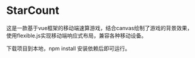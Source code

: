 # StarCount


这是一款基于vue框架的移动端速算游戏，结合canvas绘制了游戏的背景效果，使用flexible.js实现移动端响应式布局，兼容各种移动设备。


下载项目到本地，npm install 安装依赖后即可运行。
